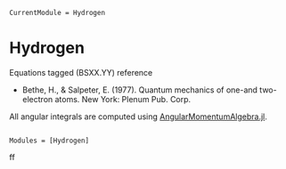 ```@meta
CurrentModule = Hydrogen
```

# Hydrogen

Equations tagged (BSXX.YY) reference

- Bethe, H., & Salpeter, E. (1977). Quantum mechanics of one-and
  two-electron atoms. New York: Plenum Pub. Corp.

All angular integrals are computed using
[AngularMomentumAlgebra.jl](https://github.com/JuliaAtoms/AngularMomentumAlgebra.jl).

```@index
```

```@autodocs
Modules = [Hydrogen]
```
ff
